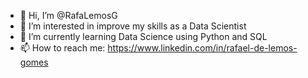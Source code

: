 - 👋 Hi, I’m @RafaLemosG
- 👀 I’m interested in improve my skills as a Data Scientist
- 🌱 I’m currently learning Data Science using Python and SQL
- 📫 How to reach me: https://www.linkedin.com/in/rafael-de-lemos-gomes

<!---
RafaLemosG/RafaLemosG is a ✨ special ✨ repository because its `README.md` (this file) appears on your GitHub profile.
You can click the Preview link to take a look at your changes.
--->
